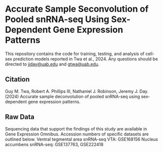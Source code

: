 # Accurate Sample Seconvolution of Pooled snRNA-seq Using Sex-Dependent Gene Expression Patterns
This repository contains the code for training, testing, and analysis of cell-sex prediction models reported in Twa et al., 2024. Any questions should be directed to jjday@uab.edu and gtwa@uab.edu.

## Citation
Guy M. Twa, Robert A. Phillips III, Nathaniel J. Robinson, Jeremy J. Day. (2024) Accurate sample deconvolution of pooled snRNA-seq using sex-dependent gene expression patterns.

## Raw Data
Sequencing data that support the findings of this study are available in Gene Expression Omnibus. Accession numbers of specific datasets are outlined below.
Ventral tegmental area snRNA-seq VTA: GSE168156
Nucleus accumbens snRNA-seq: GSE137763, GSE222418
